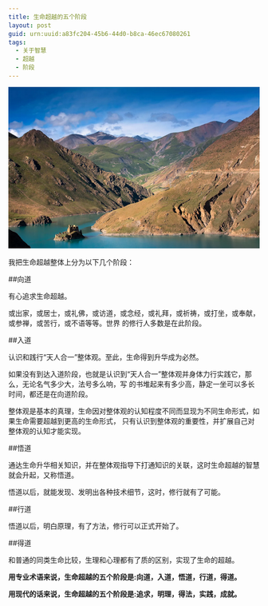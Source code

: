 ```yaml
---
title: 生命超越的五个阶段
layout: post
guid: urn:uuid:a83fc204-45b6-44d0-b8ca-46ec67080261
tags:
  - 关于智慧
  - 超越
  - 阶段
---
```



[![](/media/files/2011/08/04/zh-smcy.png)](https://bolg-1257385283.cos.ap-chengdu.myqcloud.com/2011/08/04/zh-smcy.png)

我把生命超越整体上分为以下几个阶段：

##向道

有心追求生命超越。

或出家，或居士，或礼佛，或访道，或念经，或礼拜，或祈祷，或打坐，或奉献，或参禅，或苦行，或不语等等。世界
的修行人多数是在此阶段。

##入道

认识和践行“天人合一”整体观。至此，生命得到升华成为必然。

如果没有到达入道阶段，也就是认识到“天人合一”整体观并身体力行实践它，那么，无论名气多少大，法号多么响，写
的书堆起来有多少高，静定一坐可以多长时间，都还是在向道阶段。

整体观是基本的真理，生命因对整体观的认知程度不同而显现为不同生命形式，如果生命需要超越到更高的生命形式，
只有认识到整体观的重要性，并扩展自己对整体观的认知才能实现。

##悟道

通达生命升华相关知识，并在整体观指导下打通知识的关联，这时生命超越的智慧就会升起，又称悟道。

悟道以后，就能发现、发明出各种技术细节，这时，修行就有了可能。

##行道

悟道以后，明白原理，有了方法，修行可以正式开始了。


##得道

和普通的同类生命比较，生理和心理都有了质的区别，实现了生命的超越。


**用专业术语来说，生命超越的五个阶段是:向道，入道，悟道，行道，得道。**

**用现代的话来说，生命超越的五个阶段是:追求，明理，得法，实践，成就。**